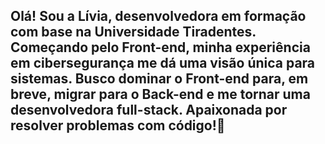 ## Olá! Sou a Lívia, desenvolvedora em formação com base na Universidade Tiradentes. Começando pelo Front-end, minha experiência em cibersegurança me dá uma visão única para sistemas. Busco dominar o Front-end para, em breve, migrar para o Back-end e me tornar uma desenvolvedora full-stack. Apaixonada por resolver problemas com código!👋

<!--
**livia4526/livia4526** is a ✨ _special_ ✨ repository because its `README.md` (this file) appears on your GitHub profile.

Here are some ideas to get you started:

- 🔭 I’m currently working on ...
- 🌱 I’m currently learning ...
- 👯 I’m looking to collaborate on ...
- 🤔 I’m looking for help with ...
- 💬 Ask me about ...
- 📫 How to reach me: ...
- 😄 Pronouns: ...
- ⚡ Fun fact: ...
-->
